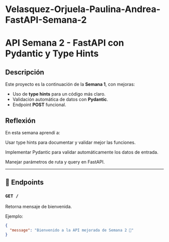 # Velasquez-Orjuela-Paulina-Andrea-FastAPI-Semana-2

#  API Semana 2 - FastAPI con Pydantic y Type Hints

## Descripción
Este proyecto es la continuación de la **Semana 1**, con mejoras:
- Uso de **type hints** para un código más claro.
- Validación automática de datos con **Pydantic**.
- Endpoint **POST** funcional.


## Reflexión
En esta semana aprendí a:

Usar type hints para documentar y validar mejor las funciones.

Implementar Pydantic para validar automáticamente los datos de entrada.

Manejar parámetros de ruta y query en FastAPI.

---

## 📂 Endpoints

### `GET /`
Retorna mensaje de bienvenida.

Ejemplo:
```json
{
  "message": "Bienvenido a la API mejorada de Semana 2 🚀"
}
